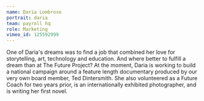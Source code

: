 ```yaml
---
name: Daria Lombroso
portrait: daria
team: payroll hq
role: Marketing
vimeo_id: 125592999
---
```


One of Daria's dreams was to find a job that combined her love for storytelling, art, technology and education. And where better to fulfill a dream than at The Future Project? At the moment, Daria is working to build a national campaign around a feature length documentary produced by our very own board member, Ted Dintersmith. She also volunteered as a Future Coach for two years prior, is an internationally exhibited photographer, and is writing her first novel. 